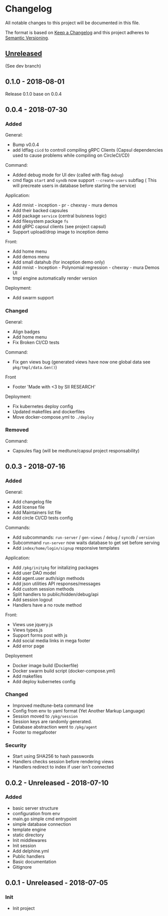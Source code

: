 # Changelog
All notable changes to this project will be documented in this file.

The format is based on [Keep a Changelog](https://keepachangelog.com/en/1.0.0/)
and this project adheres to [Semantic Versioning](https://semver.org/spec/v2.0.0.html).

## [Unreleased]

(See dev branch)

## 0.1.0 - 2018-08-01

Release 0.1.0 base on 0.0.4

## 0.0.4 - 2018-07-30

### Added
General:
- Bump v0.0.4
- add ldflag `cicd` to controll compiling gRPC Clients (Capsul dependencies used to cause problems while compiling on CircleCI/CD)

Command:
- Added debug mode for UI dev (called with flag `debug`) 
- cmd flags `start` and `syndb` now support `--create-users` subflag ( This will precreate users in database before starting the service)  

Application:
- Add mnist - inception - pr - chexray - mura demos
- Add their backed capsules
- Add package `service` (central buisness logic)
- Add filesystem package `fs` 
- Add gRPC capsul clients (see project capsul)
- Support upload/drop image to inception demo

Front:
- Add home menu
- Add demos menu
- Add small datahub (for inception demo only)
- Add mnist - Inception - Polynomial regression - chexray - mura Demos UI
- tmpl engine automatically render version

Deployment:
- Add swarm support

### Changed
General:
- Align badges
- Add home menu
- Fix Broken CI/CD tests

Command:
- Fix gen views bug (generated views have now one global data see `pkg/tmpl/data.Gen()`)

Front
- Footer 'Made with <3 by SII RESEARCH'

Deployment:
- Fix kubernetes deploy config
- Updated makefiles and dockerfiles
- Move docker-compose.yml to `./deploy`

### Removed 

Command:
- Capsules flag (will be medtune/capsul project responsability)

## 0.0.3 - 2018-07-16

### Added

General:
- Add changelog file
- Add license file
- Add Maintainers list file
- Add circle CI/CD tests config

Commands:
- Add subcommands: `run-server` / `gen-views` / `debug` / `syncdb` / `version`
- Subcommand `run-server` now waits database to get set before serving
- Add `index/home/login/signup` responsive templates

Application:
- Add `/pkg/initpkg` for initalizing packages
- Add user DAO model
- Add agent.user auth/sign methods
- Add json utilities API responses/messages
- Add custom session methods
- Split handlers to public/hidden/debug/api
- Add session logout
- Handlers have a no route method

Front:
- Views use jquery.js
- Views types.js
- Support forms post with js
- Add social media links in mega footer 
- Add error page 

Deployement
- Docker image build (Dockerfile)
- Docker swarm build script (docker-compose.yml)
- Add makefiles
- Add deploy kubernetes config

### Changed
- Improved medtune-beta command line 
- Config from env to yaml format (Yet Another Markup Language)
- Session moved to `/pkg/session`
- Session keys are randomly generated.
- Database abstraction went to `/pkg/agent`
- Footer to megafooter

### Security
- Start using SHA256 to hash passwords
- Handlers checks session before rendering views
- Handlers redirect to index if user isn't connected


## 0.0.2 - Unreleased - 2018-07-10
### Added
- basic server structure
- configuration from env
- main.go simple cmd entrypoint
- simple database connection
- template engine
- static directory
- Init middlewares
- Init session
- Add delphine.yml
- Public handlers
- Basic documentation
- Gitignore

## 0.0.1 - Unreleased - 2018-07-05
### Init
- Init project

[Unreleased]: https://github.com/medtune/beta-platform/compare/v0.0.4...HEAD